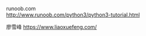 runoob.com  
<http://www.runoob.com/python3/python3-tutorial.html>

廖雪峰
<https://www.liaoxuefeng.com/>